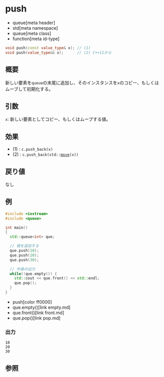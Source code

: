 # push
* queue[meta header]
* std[meta namespace]
* queue[meta class]
* function[meta id-type]

```cpp
void push(const value_type& x); // (1)
void push(value_type&& x);      // (2) C++11から
```

## 概要
新しい要素を`queue`の末尾に追加し、そのインスタンスを`x`のコピー、もしくはムーブして初期化する。


## 引数
`x`: 新しい要素としてコピー、もしくはムーブする値。


## 効果
- (1) : `c.push_back(x)`
- (2) : `c.push_back(std::`[`move`](/reference/utility/move.md)`(x))`


## 戻り値
なし


## 例
```cpp example
#include <iostream>
#include <queue>

int main()
{
  std::queue<int> que;

  // 値を追加する
  que.push(10);
  que.push(20);
  que.push(30);

  // 中身の出力
  while(!que.empty()) {
    std::cout << que.front() << std::endl;
    que.pop();
  }
}
```
* push[color ff0000]
* que.empty()[link empty.md]
* que.front()[link front.md]
* que.pop()[link pop.md]

### 出力
```
10
20
30
```

## 参照
